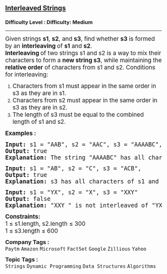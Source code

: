 <h2><a href="https://www.geeksforgeeks.org/problems/interleaved-strings/1?page=1&company%5B%5D=Amazon&company%5B%5D=Microsoft&company%5B%5D=Flipkart&company%5B%5D=Adobe&company%5B%5D=Google&company%5B%5D=Samsung&company%5B%5D=Accolite&company%5B%5D=Paytm&company%5B%5D=D-E-Shaw&company%5B%5D=Intuit%20&category%5B%5D=Dynamic%20Programming&sortBy=submissions">Interleaved Strings</a></h2><h3>Difficulty Level : Difficulty: Medium</h3><hr><div class="problems_problem_content__Xm_eO"><p><span style="font-size: 14pt;">Given strings <strong>s1</strong>, <strong>s2</strong>, and <strong>s3</strong>, find whether <strong>s3</strong> is formed by an <strong>interleaving </strong>of <strong>s1</strong> and <strong>s2</strong>.<br><strong>Interleaving </strong>of two strings s1 and s2 is a way to mix their characters to form a <strong>new string s3</strong>, while maintaining the <strong>relative order</strong> of characters from s1 and s2. Conditions for interleaving:<br></span></p>
<ol>
<li><span style="font-size: 14pt;">Characters from s1 must appear in the same order in s3 as they are in s1.</span></li>
<li><span style="font-size: 14pt;">Characters from s2 must appear in the same order in s3 as they are in s2.</span></li>
<li><span style="font-size: 14pt;">The length of s3 must be equal to the combined length of s1 and s2.</span></li>
</ol>
<p><span style="font-size: 14pt;"><strong>Examples :</strong></span></p>
<pre><span style="font-size: 14pt;"><span style="font-size: 18.6667px;"><strong>Input: </strong>s1 = "AAB", s2 = "AAC", s3 = "AAAABC", <strong>
Output: </strong>true<strong>
Explanation: </strong>The string "AAAABC" has all characters of the other two strings and in the same order.</span></span></pre>
<pre><span style="font-size: 14pt;"><span style="font-size: 18.6667px;"><strong>Input: </strong>s1 = "AB", s2 = "C", s3 = "ACB", <strong>
Output: </strong>true
<strong>Explanation: </strong>s3 has all characters of s1 and s2 and retains order of characters of s1.</span></span></pre>
<pre><span style="font-size: 14pt;"><span style="font-size: 18.6667px;"><strong>Input: </strong>s1 = "YX", s2 = "X", s3 = "XXY"<strong>
Output: </strong>false<strong>
Explanation: </strong>"XXY " is not interleaved of "YX" and "X". The strings that can be formed are YXX and XYX</span></span></pre>
<p><span style="font-size: 14pt;"><strong>Constraints:</strong><br>1 ≤ s1.length, s2.length ≤ 300<br>1 ≤ s3.length ≤ 600</span></p></div><p><span style=font-size:18px><strong>Company Tags : </strong><br><code>Paytm</code>&nbsp;<code>Amazon</code>&nbsp;<code>Microsoft</code>&nbsp;<code>FactSet</code>&nbsp;<code>Google</code>&nbsp;<code>Zillious</code>&nbsp;<code>Yahoo</code>&nbsp;<br><p><span style=font-size:18px><strong>Topic Tags : </strong><br><code>Strings</code>&nbsp;<code>Dynamic Programming</code>&nbsp;<code>Data Structures</code>&nbsp;<code>Algorithms</code>&nbsp;